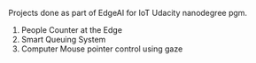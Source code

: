 Projects done as part of EdgeAI for IoT Udacity nanodegree pgm.
1. People Counter at the Edge
2. Smart Queuing System
3. Computer Mouse pointer control using gaze
